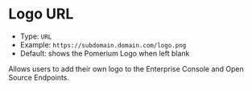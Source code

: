 # Logo URL

- Type: `URL`
- Example: `https://subdomain.domain.com/logo.png`
- Default: shows the Pomerium Logo when left blank

Allows users to add their own logo to the Enterprise Console and Open Source Endpoints.
